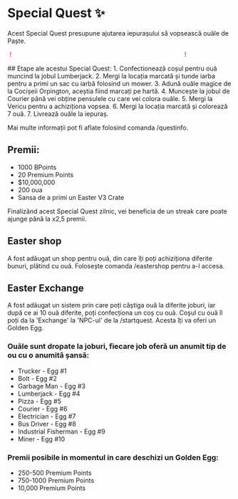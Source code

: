 # Special Quest ✨

Acest Special Quest presupune ajutarea iepurașului să vopsească ouăle de Paște.

<p style="color: white;">
        (<span style="color: red;">!</span>)
        Quest-ul Special poate fi completat incepand cu nivel <b>3</b>.
        (<span style="color: red;">!</span>)
</p>
## Etape ale acestui Special Quest:
1. Confectionează coșul pentru ouă muncind la jobul Lumberjack.
2. Mergi la locația marcată și tunde iarba pentru a primi un sac cu iarbă folosind un mower.
3. Adună ouăle magice de la Cocișeii Orpington, aceștia fiind marcați pe hartă.
4. Muncește la jobul de Courier până vei obține pensulele cu care vei colora ouăle.
5. Mergi la Vericu pentru a achiziționa vopsea.
6. Mergi la locația marcată și colorează 7 ouă.
7. Livrează ouăle la iepuraș.

Mai multe informații pot fi aflate folosind comanda /questinfo.

## Premii:
- 1000 BPoints
- 20 Premium Points
- $10,000,000
- 200 oua
- Sansa de a primi un Easter V3 Crate

Finalizând acest Special Quest zilnic, vei beneficia de un streak care poate ajunge până la x2,5 premii.


## Easter shop
A fost adăugat un shop pentru ouă, din care îți poți achiziționa diferite bunuri, plătind cu ouă. Folosește comanda /eastershop pentru a-l accesa.


## Easter Exchange
A fost adăugat un sistem prin care poți câștiga ouă la diferite joburi, iar după ce ai 10 ouă diferite, poți confecționa un coș cu ouă. Coșul cu ouă îl poți da la 'Exchange' la 'NPC-ul' de la /startquest. Acesta îți va oferi un Golden Egg.

### Ouăle sunt dropate la joburi, fiecare job oferă un anumit tip de ou cu o anumitâ șansă:
- Trucker - Egg #1
- Bolt - Egg #2
- Garbage Man - Egg #3
- Lumberjack - Egg #4
- Pizza - Egg #5
- Courier - Egg #6
- Electrician - Egg #7
- Bus Driver - Egg #8
- Industrial Fisherman - Egg #9
- Miner - Egg #10

### Premii posibile in momentul in care deschizi un Golden Egg:
- 250-500 Premium Points
- 750-1000 Premium Points
- 10,000 Premium Points
